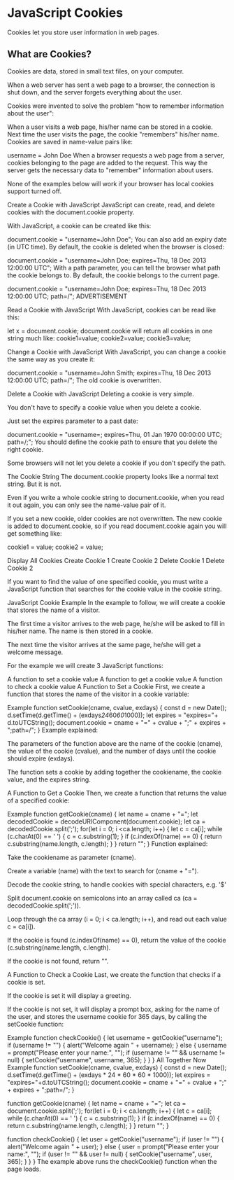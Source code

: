 # JavaScript Cookies
Cookies let you store user information in web pages.

## What are Cookies?
Cookies are data, stored in small text files, on your computer.

When a web server has sent a web page to a browser, the connection is shut down, and the server forgets everything about the user.

Cookies were invented to solve the problem "how to remember information about the user":

When a user visits a web page, his/her name can be stored in a cookie.
Next time the user visits the page, the cookie "remembers" his/her name.
Cookies are saved in name-value pairs like:

username = John Doe
When a browser requests a web page from a server, cookies belonging to the page are added to the request. This way the server gets the necessary data to "remember" information about users.

None of the examples below will work if your browser has local cookies support turned off.

Create a Cookie with JavaScript
JavaScript can create, read, and delete cookies with the document.cookie property.

With JavaScript, a cookie can be created like this:

document.cookie = "username=John Doe";
You can also add an expiry date (in UTC time). By default, the cookie is deleted when the browser is closed:

document.cookie = "username=John Doe; expires=Thu, 18 Dec 2013 12:00:00 UTC";
With a path parameter, you can tell the browser what path the cookie belongs to. By default, the cookie belongs to the current page.

document.cookie = "username=John Doe; expires=Thu, 18 Dec 2013 12:00:00 UTC; path=/";
ADVERTISEMENT

Read a Cookie with JavaScript
With JavaScript, cookies can be read like this:

let x = document.cookie;
document.cookie will return all cookies in one string much like: cookie1=value; cookie2=value; cookie3=value;

Change a Cookie with JavaScript
With JavaScript, you can change a cookie the same way as you create it:

document.cookie = "username=John Smith; expires=Thu, 18 Dec 2013 12:00:00 UTC; path=/";
The old cookie is overwritten.

Delete a Cookie with JavaScript
Deleting a cookie is very simple.

You don't have to specify a cookie value when you delete a cookie.

Just set the expires parameter to a past date:

document.cookie = "username=; expires=Thu, 01 Jan 1970 00:00:00 UTC; path=/;";
You should define the cookie path to ensure that you delete the right cookie.

Some browsers will not let you delete a cookie if you don't specify the path.

The Cookie String
The document.cookie property looks like a normal text string. But it is not.

Even if you write a whole cookie string to document.cookie, when you read it out again, you can only see the name-value pair of it.

If you set a new cookie, older cookies are not overwritten. The new cookie is added to document.cookie, so if you read document.cookie again you will get something like:

cookie1 = value; cookie2 = value;

Display All Cookies  Create Cookie 1  Create Cookie 2 Delete Cookie 1  Delete Cookie 2

If you want to find the value of one specified cookie, you must write a JavaScript function that searches for the cookie value in the cookie string.

JavaScript Cookie Example
In the example to follow, we will create a cookie that stores the name of a visitor.

The first time a visitor arrives to the web page, he/she will be asked to fill in his/her name. The name is then stored in a cookie.

The next time the visitor arrives at the same page, he/she will get a welcome message.

For the example we will create 3 JavaScript functions:

A function to set a cookie value
A function to get a cookie value
A function to check a cookie value
A Function to Set a Cookie
First, we create a function that stores the name of the visitor in a cookie variable:

Example
function setCookie(cname, cvalue, exdays) {
  const d = new Date();
  d.setTime(d.getTime() + (exdays*24*60*60*1000));
  let expires = "expires="+ d.toUTCString();
  document.cookie = cname + "=" + cvalue + ";" + expires + ";path=/";
}
Example explained:

The parameters of the function above are the name of the cookie (cname), the value of the cookie (cvalue), and the number of days until the cookie should expire (exdays).

The function sets a cookie by adding together the cookiename, the cookie value, and the expires string.

A Function to Get a Cookie
Then, we create a function that returns the value of a specified cookie:

Example
function getCookie(cname) {
  let name = cname + "=";
  let decodedCookie = decodeURIComponent(document.cookie);
  let ca = decodedCookie.split(';');
  for(let i = 0; i <ca.length; i++) {
    let c = ca[i];
    while (c.charAt(0) == ' ') {
      c = c.substring(1);
    }
    if (c.indexOf(name) == 0) {
      return c.substring(name.length, c.length);
    }
  }
  return "";
}
Function explained:

Take the cookiename as parameter (cname).

Create a variable (name) with the text to search for (cname + "=").

Decode the cookie string, to handle cookies with special characters, e.g. '$'

Split document.cookie on semicolons into an array called ca (ca = decodedCookie.split(';')).

Loop through the ca array (i = 0; i < ca.length; i++), and read out each value c = ca[i]).

If the cookie is found (c.indexOf(name) == 0), return the value of the cookie (c.substring(name.length, c.length).

If the cookie is not found, return "".

A Function to Check a Cookie
Last, we create the function that checks if a cookie is set.

If the cookie is set it will display a greeting.

If the cookie is not set, it will display a prompt box, asking for the name of the user, and stores the username cookie for 365 days, by calling the setCookie function:

Example
function checkCookie() {
  let username = getCookie("username");
  if (username != "") {
   alert("Welcome again " + username);
  } else {
    username = prompt("Please enter your name:", "");
    if (username != "" && username != null) {
      setCookie("username", username, 365);
    }
  }
}
All Together Now
Example
function setCookie(cname, cvalue, exdays) {
  const d = new Date();
  d.setTime(d.getTime() + (exdays * 24 * 60 * 60 * 1000));
  let expires = "expires="+d.toUTCString();
  document.cookie = cname + "=" + cvalue + ";" + expires + ";path=/";
}

function getCookie(cname) {
  let name = cname + "=";
  let ca = document.cookie.split(';');
  for(let i = 0; i < ca.length; i++) {
    let c = ca[i];
    while (c.charAt(0) == ' ') {
      c = c.substring(1);
    }
    if (c.indexOf(name) == 0) {
      return c.substring(name.length, c.length);
    }
  }
  return "";
}

function checkCookie() {
  let user = getCookie("username");
  if (user != "") {
    alert("Welcome again " + user);
  } else {
    user = prompt("Please enter your name:", "");
    if (user != "" && user != null) {
      setCookie("username", user, 365);
    }
  }
}
The example above runs the checkCookie() function when the page loads.

